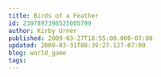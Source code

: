```yaml
---
title: Birds of a Feather
id: 2307897398525005799
author: Kirby Urner
published: 2009-03-27T18:55:00.000-07:00
updated: 2009-03-31T08:39:27.127-07:00
blog: world_game
tags: 
---
```



